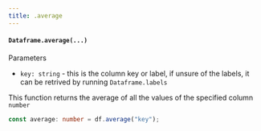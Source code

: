 ```yaml
---
title: .average
---
```


#### `Dataframe.average(...)`
Parameters

- `key: string` - this is the column key or label, if unsure of the labels, it can be retrived by running `Dataframe.labels`

This function returns the average of all the values of the specified column `number`

```typescript
const average: number = df.average("key");
```